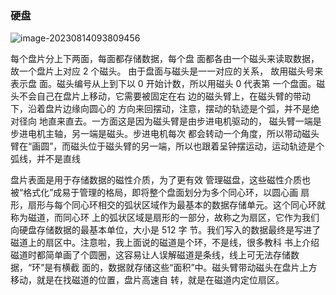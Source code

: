   ### 硬盘

![image-20230814093809456](https://wtsclwq.oss-cn-beijing.aliyuncs.com/image-20230814093809456.png)

每个盘片分上下两面，每面都存储数据，每个盘 面都各由一个磁头来读取数据，故一个盘片上对应 2 个磁头。 由于盘面与磁头是一一对应的关系， 故用磁头号来表示盘 面。磁头编号从上到下以 0 开始计数，所以用磁头 0 代表第 一个盘面。磁头不会自己在盘片上移动，它需要被固定在右 边的磁头臂上，在磁头臂的带动下，沿着盘片边缘向圆心的 方向来回摆动，注意，摆动的轨迹是个弧，并不是绝对径向 地直来直去。一方面这是因为磁头臂是由步进电机驱动的， 磁头臂一端是步进电机主轴，另一端是磁头。步进电机每次 都会转动一个角度，所以带动磁头臂在“画圆”，而磁头位于磁头臂的另一端，所以也跟着呈钟摆运动，运动轨迹是个 弧线，并不是直线

盘片表面是用于存储数据的磁性介质，为了更有效 管理磁盘，这些磁性介质也被“格式化”成易于管理的格局，即将整个盘面划分为多个同心环，以圆心画 扇形，扇形与每个同心环相交的弧状区域作为最基本的数据存储单元。这个同心环就称为磁道，而同心环 上的弧状区域是扇形的一部分，故称之为扇区，它作为我们向硬盘存储数据的最基本单位，大小是 512 字 节。我们写入的数据最终是写进了磁道上的扇区中。注意啦，我上面说的磁道是个环，不是线，很多教科 书上介绍磁道时都简单画了个圆圈，这容易让人误解磁道是条线，线上可无法存储数据，“环”是有横截 面的，数据就存储这些“面积”中。磁头臂带动磁头在盘片上方移动，就是在找磁道的位置，盘片高速自 转，就是在磁道内定位扇区。
